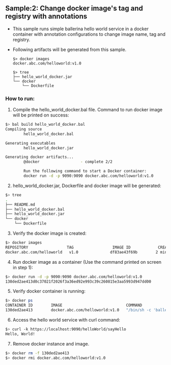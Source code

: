 ## Sample:2: Change docker image's tag and registry with annotations

- This sample runs simple ballerina hello world service in a docker container with annotation configurations to 
change image name, tag and registry. 

- Following artifacts will be generated from this sample.
    ``` 
    $> docker images
    docker.abc.com/helloworld:v1.0
    
    $> tree
    ├── hello_world_docker.jar
    └── docker
        └── Dockerfile
    ```
### How to run:

1. Compile the  hello_world_docker.bal file. Command to run docker image will be printed on success:
```bash
$> bal build hello_world_docker.bal
Compiling source
        hello_world_docker.bal

Generating executables
        hello_world_docker.jar

Generating docker artifacts...
        @docker                  - complete 2/2 

        Run the following command to start a Docker container:
        docker run -d -p 9090:9090 docker.abc.com/helloworld:v1.0
```

2. hello_world_docker.jar, Dockerfile and docker image will be generated: 
```bash
$> tree
.
├── README.md
├── hello_world_docker.bal
├── hello_world_docker.jar
└── docker
    └── Dockerfile
```

3. Verify the docker image is created:
```bash
$> docker images
REPOSITORY                 TAG                 IMAGE ID            CREATED              SIZE
docker.abc.com/helloworld   v1.0              df83ae43f69b        2 minutes ago        102MB

```

4. Run docker image as a container (Use the command printed on screen in step 1):
```bash
$> docker run -d -p 9090:9090 docker.abc.com/helloworld:v1.0
130ded2ae413d0c37021f2026f3a36ed92e993c39c260815e3aa5993d947dd00
```

5. Verify docker container is running:
```bash
$> docker ps
CONTAINER ID        IMAGE                            COMMAND                  CREATED                  STATUS              PORTS                    NAMES
130ded2ae413        docker.abc.com/helloworld:v1.0   "/bin/sh -c 'balleri…"   Less than a second ago   Up 3 seconds        0.0.0.0:9090->9090/tcp   thirsty_hopper
```

6. Access the hello world service with curl command:
```bash
$> curl -k https://localhost:9090/helloWorld/sayHello
Hello, World!
```

7. Remove docker instance and image.
```bash
$> docker rm -f 130ded2ae413
$> docker rmi docker.abc.com/helloworld:v1.0
```